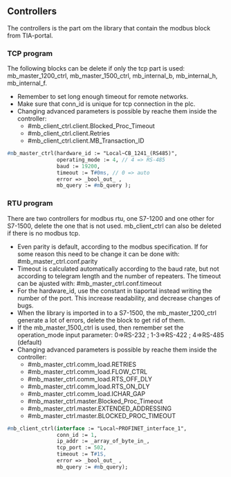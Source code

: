 ## Controllers

The controllers is the part om the library that contain the modbus block from TIA-portal.

### TCP program
The following blocks can be delete if only the tcp part is used: mb_master_1200_ctrl, mb_master_1500_ctrl, mb_internal_b, mb_internal_h, mb_internal_f.
- Remember to set long enough timeout for remote networks.
- Make sure that conn_id is unique for tcp connection in the plc.
- Changing advanced parameters is possible by reache them inside the controller:   
   - #mb_client_ctrl.client.Blocked_Proc_Timeout
   - #mb_client_ctrl.client.Retries
   - #mb_client_ctrl.client.MB_Transaction_ID    
   
```pascal
#mb_master_ctrl(hardware_id := "Local~CB_1241_(RS485)", 
                operating_mode := 4, // 4 => RS-485
                baud := 19200, 
                timeout := T#0ms, // 0 => auto
                error => _bool_out_ ,
                mb_query := #mb_query );
```                

### RTU program
There are two controllers for modbus rtu, one S7-1200 and one other for S7-1500, delete the one that is not used. mb_client_ctrl can also be deleted if there is no modbus tcp.

- Even parity is default, according to the modbus specification. If for some reason this need to be change it can be done with: #mb_master_ctrl.conf.parity
- Timeout is calculated automatically according to the baud rate, but not according to telegram length and the number of repeaters. The timeout can be ajusted with: #mb_master_ctrl.conf.timeout
- For the hardware_id, use the constant in tiaportal instead writing the number of the port. This increase readability, and decrease changes of bugs. 
- When the library is imported in to a S7-1500, the mb_master_1200_ctrl generate a lot of errors, delete the block to get rid of them.
- If the mb_master_1500_ctrl is used, then remember set the operation_mode input parameter: 0=>RS-232 ; 1-3=>RS-422 ; 4=>RS-485 (default)
- Changing advanced parameters is possible by reache them inside the controller:   
   - #mb_master_ctrl.comm_load.RETRIES
   - #mb_master_ctrl.comm_load.FLOW_CTRL   
   - #mb_master_ctrl.comm_load.RTS_OFF_DLY
   - #mb_master_ctrl.comm_load.RTS_ON_DLY
   - #mb_master_ctrl.comm_load.ICHAR_GAP
   - #mb_master_ctrl.master.Blocked_Proc_Timeout
   - #mb_master_ctrl.master.EXTENDED_ADDRESSING
   - #mb_master_ctrl.master.BLOCKED_PROC_TIMEOUT
   
```pascal
#mb_client_ctrl(interface := "Local~PROFINET_interface_1",
                conn_id := 1,
                ip_addr := _array_of_byte_in_,
                tcp_port := 502,
                timeout := T#1S,
                error => _bool_out_ ,
                mb_query := #mb_query);
```           
